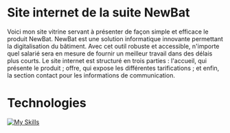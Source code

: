 # Site internet de la suite NewBat

Voici mon site vitrine servant à présenter de façon simple et efficace le produit NewBat. NewBat est une solution informatique innovante permettant la digitalisation du bâtiment. 
Avec cet outil robuste et accessible, n'importe quel salarié sera en mesure de fournir un meilleur travail dans des délais plus courts.
Le site internet est structuré en trois parties : l'accueil, qui présente le produit ; offre, qui expose les différentes tarifications ; et enfin, la section contact pour les informations de communication.
# Technologies

[![My Skills](https://skillicons.dev/icons?i=vscode,photoshop,typescript,react,next,tailwind&perline=6)](https://skillicons.dev)
